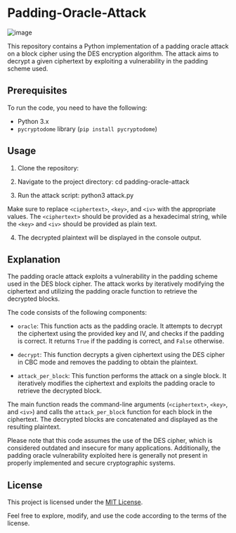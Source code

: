 # Padding-Oracle-Attack

![image](https://github.com/ArielElb/Padding-Oracle-Attack/assets/94087682/e54bef89-957f-4a01-b455-cc5d0782c95d)

This repository contains a Python implementation of a padding oracle attack on a block cipher using the DES encryption algorithm. The attack aims to decrypt a given ciphertext by exploiting a vulnerability in the padding scheme used.

## Prerequisites

To run the code, you need to have the following:

- Python 3.x
- `pycryptodome` library (`pip install pycryptodome`)

## Usage

1. Clone the repository:

2. Navigate to the project directory: cd padding-oracle-attack

3. Run the attack script: python3 attack.py <ciphertext> <key> <iv>

Make sure to replace `<ciphertext>`, `<key>`, and `<iv>` with the appropriate values. The `<ciphertext>` should be provided as a hexadecimal string, while the `<key>` and `<iv>` should be provided as plain text.

4. The decrypted plaintext will be displayed in the console output.

## Explanation

The padding oracle attack exploits a vulnerability in the padding scheme used in the DES block cipher. The attack works by iteratively modifying the ciphertext and utilizing the padding oracle function to retrieve the decrypted blocks.

The code consists of the following components:

- `oracle`: This function acts as the padding oracle. It attempts to decrypt the ciphertext using the provided key and IV, and checks if the padding is correct. It returns `True` if the padding is correct, and `False` otherwise.

- `decrypt`: This function decrypts a given ciphertext using the DES cipher in CBC mode and removes the padding to obtain the plaintext.

- `attack_per_block`: This function performs the attack on a single block. It iteratively modifies the ciphertext and exploits the padding oracle to retrieve the decrypted block.

The main function reads the command-line arguments (`<ciphertext>`, `<key>`, and `<iv>`) and calls the `attack_per_block` function for each block in the ciphertext. The decrypted blocks are concatenated and displayed as the resulting plaintext.

Please note that this code assumes the use of the DES cipher, which is considered outdated and insecure for many applications. Additionally, the padding oracle vulnerability exploited here is generally not present in properly implemented and secure cryptographic systems.

## License

This project is licensed under the [MIT License](LICENSE).

Feel free to explore, modify, and use the code according to the terms of the license.
